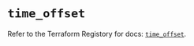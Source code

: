 # `time_offset`

Refer to the Terraform Registory for docs: [`time_offset`](https://registry.terraform.io/providers/hashicorp/time/0.10.0/docs/resources/offset).
